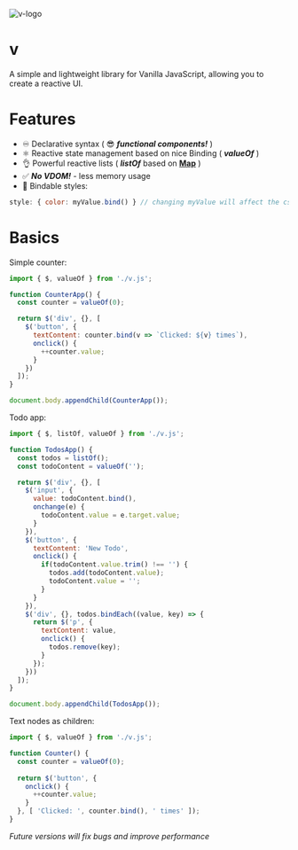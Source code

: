 ![v-logo](https://github.com/hoverek-yt/v/assets/89012686/c0142eed-0bc4-424a-a3e3-47221a57ee80)
# v
A simple and lightweight library for Vanilla JavaScript, allowing you to create a reactive UI.

# Features
- ♾️ Declarative syntax ( 😎 **_functional components!_** )
- ⚛️ Reactive state management based on nice Binding ( **_valueOf_** )
- 👌 Powerful reactive lists ( **_listOf_** based on [**Map**](https://github.com/hoverek-yt/v/wiki/function-listOf) )
- ✅ _**No VDOM!**_ - less memory usage
- 💅 Bindable styles:
```js
style: { color: myValue.bind() } // changing myValue will affect the css property 'color'
```

# Basics

Simple counter:
```js
import { $, valueOf } from './v.js';

function CounterApp() {
  const counter = valueOf(0);

  return $('div', {}, [
    $('button', {
      textContent: counter.bind(v => `Clicked: ${v} times`),
      onclick() {
        ++counter.value;
      }
    })
  ]);
}

document.body.appendChild(CounterApp());
```

Todo app:
```js
import { $, listOf, valueOf } from './v.js';

function TodosApp() {
  const todos = listOf();
  const todoContent = valueOf('');

  return $('div', {}, [
    $('input', {
      value: todoContent.bind(),
      onchange(e) {
        todoContent.value = e.target.value;
      }
    }),
    $('button', {
      textContent: 'New Todo',
      onclick() {
        if(todoContent.value.trim() !== '') {
          todos.add(todoContent.value);
          todoContent.value = '';
        }
      }
    }),
    $('div', {}, todos.bindEach((value, key) => {
      return $('p', {
        textContent: value,
        onclick() {
          todos.remove(key);
        }
      });
    }))
  ]);
}

document.body.appendChild(TodosApp());
```

Text nodes as children:
```js
import { $, valueOf } from './v.js';

function Counter() {
  const counter = valueOf(0);
  
  return $('button', {
    onclick() {
      ++counter.value;
    }
  }, [ 'Clicked: ', counter.bind(), ' times' ]);
}
```

_Future versions will fix bugs and improve performance_
